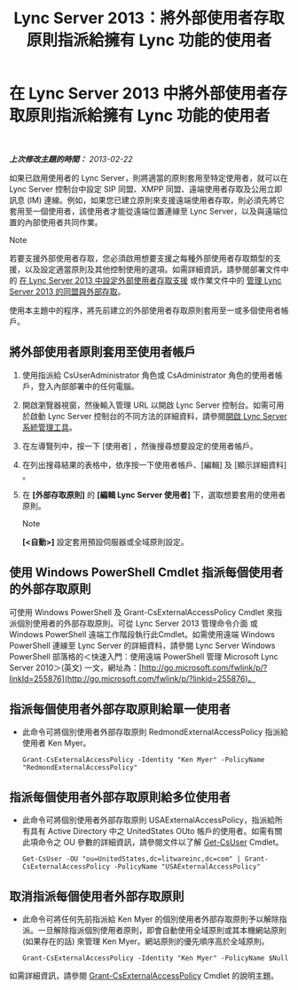 ﻿---
title: Lync Server 2013：將外部使用者存取原則指派給擁有 Lync 功能的使用者
TOCTitle: 將外部使用者存取原則指派給擁有 Lync 功能的使用者
ms:assetid: 736fcaad-9f95-4896-b767-e199d86a00a4
ms:mtpsurl: https://technet.microsoft.com/zh-tw/library/Gg398551(v=OCS.15)
ms:contentKeyID: 49291313
ms.date: 08/10/2015
mtps_version: v=OCS.15
ms.translationtype: HT
---

# 在 Lync Server 2013 中將外部使用者存取原則指派給擁有 Lync 功能的使用者

 

_**上次修改主題的時間：** 2013-02-22_

如果已啟用使用者的 Lync Server，則將適當的原則套用至特定使用者，就可以在 Lync Server 控制台中設定 SIP 同盟、XMPP 同盟、遠端使用者存取及公用立即訊息 (IM) 連線。例如，如果您已建立原則來支援遠端使用者存取，則必須先將它套用至一個使用者，該使用者才能從遠端位置連線至 Lync Server，以及與遠端位置的內部使用者共同作業。

> [!NOTE]  
> 若要支援外部使用者存取，您必須啟用想要支援之每種外部使用者存取類型的支援，以及設定適當原則及其他控制使用的選項。如需詳細資訊，請參閱部署文件中的 <a href="lync-server-2013-configuring-support-for-external-user-access.md">在 Lync Server 2013 中設定外部使用者存取支援</a> 或作業文件中的 <a href="lync-server-2013-managing-federation-and-external-access-to-lync-server-2013.md">管理 Lync Server 2013 的同盟與外部存取</a>。



使用本主題中的程序，將先前建立的外部使用者存取原則套用至一或多個使用者帳戶。

## 將外部使用者原則套用至使用者帳戶

1.  使用指派給 CsUserAdministrator 角色或 CsAdministrator 角色的使用者帳戶，登入內部部署中的任何電腦。

2.  開啟瀏覽器視窗，然後輸入管理 URL 以開啟 Lync Server 控制台。如需可用於啟動 Lync Server 控制台的不同方法的詳細資料，請參閱[開啟 Lync Server 系統管理工具](lync-server-2013-open-lync-server-administrative-tools.md)。

3.  在左導覽列中，按一下 \[使用者\] ，然後搜尋想要設定的使用者帳戶。

4.  在列出搜尋結果的表格中，依序按一下使用者帳戶、\[編輯\] 及 \[顯示詳細資料\] 。

5.  在 **\[外部存取原則\]** 的 **\[編輯 Lync Server 使用者\]** 下，選取想要套用的使用者原則。
    
    > [!NOTE]  
    > <strong>[&lt;自動&gt;]</strong> 設定套用預設伺服器或全域原則設定。
    


## 使用 Windows PowerShell Cmdlet 指派每個使用者的外部存取原則

可使用 Windows PowerShell 及 Grant-CsExternalAccessPolicy Cmdlet 來指派個別使用者的外部存取原則。可從 Lync Server 2013 管理命令介面 或 Windows PowerShell 遠端工作階段執行此Cmdlet。如需使用遠端 Windows PowerShell 連線至 Lync Server 的詳細資料，請參閱 Lync Server Windows PowerShell 部落格的＜快速入門：使用遠端 PowerShell 管理 Microsoft Lync Server 2010＞(英文) 一文，網址為：[http://go.microsoft.com/fwlink/p/?linkId=255876](http://go.microsoft.com/fwlink/p/?linkid=255876)。

## 指派每個使用者外部存取原則給單一使用者

  - 此命令可將個別使用者外部存取原則 RedmondExternalAccessPolicy 指派給使用者 Ken Myer。
    
        Grant-CsExternalAccessPolicy -Identity "Ken Myer" -PolicyName "RedmondExternalAccessPolicy"

## 指派每個使用者外部存取原則給多位使用者

  - 此命令可將個別使用者外部存取原則 USAExternalAccessPolicy，指派給所有具有 Active Directory 中之 UnitedStates OUto 帳戶的使用者。如需有關此項命令之 OU 參數的詳細資訊，請參閱文件以了解 [Get-CsUser](https://docs.microsoft.com/en-us/powershell/module/skype/Get-CsUser) Cmdlet。
    
        Get-CsUser -OU "ou=UnitedStates,dc=litwareinc,dc=com" | Grant-CsExternalAccessPolicy -PolicyName "USAExternalAccessPolicy"

## 取消指派每個使用者外部存取原則

  - 此命令可將任何先前指派給 Ken Myer 的個別使用者外部存取原則予以解除指派。一旦解除指派個別使用者原則，即會自動使用全域原則或其本機網站原則 (如果存在的話) 來管理 Ken Myer。網站原則的優先順序高於全域原則。
    
        Grant-CsExternalAccessPolicy -Identity "Ken Myer" -PolicyName $Null

如需詳細資訊，請參閱 [Grant-CsExternalAccessPolicy](https://docs.microsoft.com/en-us/powershell/module/skype/Grant-CsExternalAccessPolicy) Cmdlet 的說明主題。

